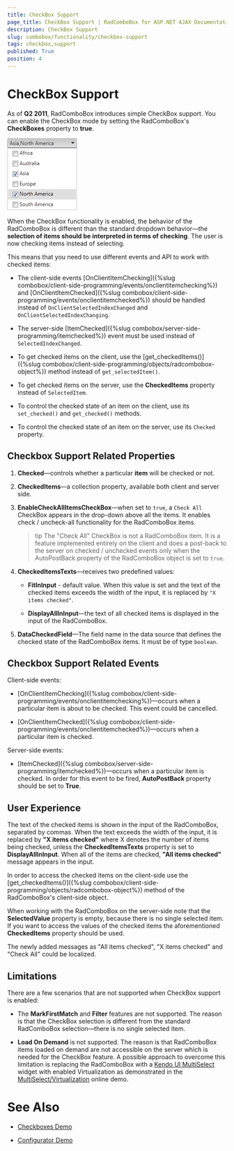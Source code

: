 ```yaml
---
title: CheckBox Support
page_title: CheckBox Support | RadComboBox for ASP.NET AJAX Documentation
description: CheckBox Support
slug: combobox/functionality/checkbox-support
tags: checkbox,support
published: True
position: 4
---
```


# CheckBox Support

As of **Q2 2011**, RadComboBox introduces simple CheckBox support. You can enable the CheckBox mode by setting the RadComboBox's **CheckBoxes** property to **true**.

![RadCombobox CheckBoxes](images/combobox_checkboxes.png)


When the CheckBox functionality is enabled, the behavior of the RadComboBox is different than the standard dropdown behavior—the **selection of items should be interpreted in terms of checking**. The user is now checking items instead of selecting.

This means that you need to use different events and API to work with checked items:

* The client-side events [OnClientItemChecking]({%slug combobox/client-side-programming/events/onclientitemchecking%}) and [OnClientItemChecked]({%slug combobox/client-side-programming/events/onclientitemchecked%}) should be handled instead of `OnClientSelectedIndexChanged` and `OnClientSelectedIndexChanging`. 

* The server-side [ItemChecked]({%slug combobox/server-side-programming/itemchecked%}) event must be used instead of `SelectedIndexChanged`.

* To get checked items on the client, use the  [get_checkedItems()]({%slug combobox/client-side-programming/objects/radcombobox-object%}) method instead of `get_selectedItem()`.

* To get checked items on the server, use the **CheckedItems** property instead of `SelectedItem`.

* To control the checked state of an item on the client, use its `set_checked()` and `get_checked()` methods.

* To control the checked state of an item on the server, use its `Checked` property.



## Checkbox Support Related Properties

1. **Checked**—controls whether a particular **item** will be checked or not.

2. **CheckedItems**—a collection property, available both client and server side.

3. **EnableCheckAllItemsCheckBox**—when set to `true`, a `Check All` CheckBox appears in the drop-down above all the items. It enables check / uncheck-all functionality for the RadComboBox items.

	>tip The "Check All" CheckBox is not a RadComboBox item. It is a feature implemented entirely on the client and does a post-back to the server on checked / unchecked events only when the AutoPostBack property of the RadComboBox object is set to `true`.


4. **CheckedItemsTexts**—receives two predefined values:

	* **FitInInput** - default value. When this value is set and the text of the checked items exceeds the width of the input, it is replaced by `"X items checked"`.

	* **DisplayAllInInput**—the text of all checked items is displayed in the input of the RadComboBox.

5. **DataCheckedField**—The field name in the data source that defines the checked state of the RadComboBox items. It must be of type `boolean`.

## Checkbox Support Related Events

Client-side events:

* [OnClientItemChecking]({%slug combobox/client-side-programming/events/onclientitemchecking%})—occurs when a particular item is about to be checked. This event could be cancelled.

* [OnClientItemChecked]({%slug combobox/client-side-programming/events/onclientitemchecked%})—occurs when a particular item is checked.

Server-side events:

* [ItemChecked]({%slug combobox/server-side-programming/itemchecked%})—occurs when a particular item is checked. In order for this event to be fired, **AutoPostBack** property should be set to **True**.

## User Experience

The text of the checked items is shown in the input of the RadComboBox, separated by commas. When the text exceeds the width of the input, it is replaced by **"X items checked"** where X denotes the number of items being checked, unless the **CheckedItemsTexts** property is set to **DisplayAllInInput**. When all of the items are checked, **"All items checked"** message appears in the input.

In order to access the checked items on the client-side use the [get_checkedItems()]({%slug combobox/client-side-programming/objects/radcombobox-object%}) method of the RadComboBox's client-side object.

When working with the RadComboBox on the server-side note that the **SelectedValue** property is empty, because there is no single selected item. If you want to access the values of the checked items the aforementioned **CheckedItems** property should be used.

The newly added messages as "All items checked", "X items checked" and "Check All" could be localized.

## Limitations

There are a few scenarios that are not supported when CheckBox support is enabled:

*  The **MarkFirstMatch** and **Filter** features are not supported. The reason is that the CheckBox selection is different from the standard RadComboBox selection—there is no single selected item.

*  **Load On Demand** is not supported. The reason is that RadComboBox items loaded on demand are not accessible on the server which is needed for the CheckBox feature. A possible approach to overcome this limitation is replacing the RadComboBox with a [Kendo UI MultiSelect](https://www.telerik.com/kendo-ui/multiselect) widget with enabled Virtualization as demonstrated in the [MultiSelect/Virtualization](https://demos.telerik.com/kendo-ui/multiselect/virtualization) online demo.


# See Also

 * [Checkboxes Demo](http://demos.telerik.com/aspnet-ajax/combobox/examples/functionality/checkboxes/defaultcs.aspx)

 * [Configurator Demo](http://demos.telerik.com/aspnet-ajax/combobox/examples/configurator/defaultcs.aspx)
